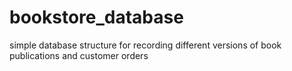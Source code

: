 # bookstore_database
simple database structure for recording different versions of book publications and customer orders
